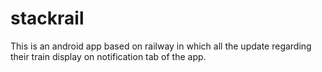 # stackrail
This is an android app based on railway in which all the update regarding their train display on notification tab of the app.
